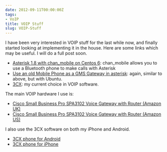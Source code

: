 ```yaml
---
date: 2012-09-11T00:00:00Z
tags:
- VoIP
title: VOIP Stuff
slug: VOIP-Stuff
---
```


I have been very interested in VOIP stuff for the last while now, and finally started looking at implementing it in the house. Here are some links which may be useful. I will do a full post soon.

* [Asterisk 1.8 with chan_mobile on Centos 6][1]: chan_mobile allows you to use a Bluetooth phone to make calls with Asterisk
* [Use an old Mobile Phone as a GMS Gateway in asterisk][2]: again, similar to above, but with Ubuntu.
* [3CX][3]: my current choice in VOIP software.

The main VOIP hardware I use is:

* [Cisco Small Business Pro SPA3102 Voice Gateway with Router (Amazon UK)][4]
* [Cisco Small Business Pro SPA3102 Voice Gateway with Router (Amazon US)][5]

I also use the 3CX software on both my iPhone and Android.

* [3CX phone for Android][6]
* [3CX phone for iPhone][7]

[1]:http://wiki.stocksy.co.uk/wiki/Asterisk_1.8_with_chan_mobile_on_CentOS_6
[2]:http://www.stocksy.co.uk/articles/Networks/use_an_old_mobile_phone_as_a_gsm_gateway_in_asterisk/
[3]:http://www.3cx.com/
[4]:http://www.amazon.co.uk/gp/product/B000TSJ5JK/ref=as_li_ss_tl?ie=UTF8&camp=1634&creative=19450&creativeASIN=B000TSJ5JK&linkCode=as2&tag=tiescomclo-21
[5]:http://www.amazon.com/gp/product/B000FKP55U/ref=as_li_ss_tl?ie=UTF8&camp=1789&creative=390957&creativeASIN=B000FKP55U&linkCode=as2&tag=lotassmartmann00
[6]:https://play.google.com/store/apps/details?id=com.tcx.sip.ui
[7]:http://target.georiot.com/Proxy.ashx?grid=621&GR_URL=http%3A%2F%2Fitunes.apple.com%2Fie%2Fapp%2F3cxphone-for-iphone%2Fid392927995%3Fmt%3D8
